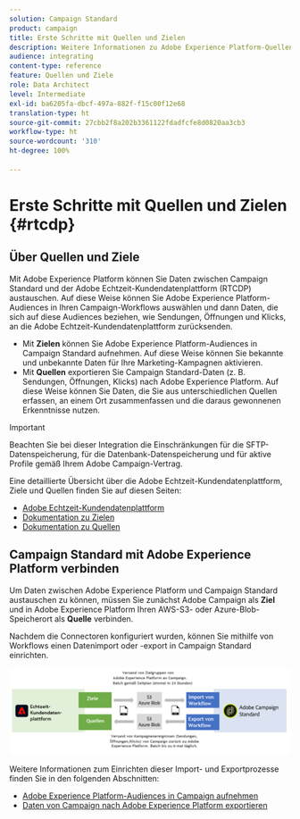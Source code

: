 ```yaml
---
solution: Campaign Standard
product: campaign
title: Erste Schritte mit Quellen und Zielen
description: Weitere Informationen zu Adobe Experience Platform-Quellen und -Zielen.
audience: integrating
content-type: reference
feature: Quellen und Ziele
role: Data Architect
level: Intermediate
exl-id: ba6205fa-dbcf-497a-882f-f15c00f12e68
translation-type: ht
source-git-commit: 27cbb2f8a202b3361122fdadfcfe8d0820aa3cb3
workflow-type: ht
source-wordcount: '310'
ht-degree: 100%

---
```


# Erste Schritte mit Quellen und Zielen {#rtcdp}

## Über Quellen und Ziele

Mit Adobe Experience Platform können Sie Daten zwischen Campaign Standard und der Adobe Echtzeit-Kundendatenplattform (RTCDP) austauschen. Auf diese Weise können Sie Adobe Experience Platform-Audiences in Ihren Campaign-Workflows auswählen und dann Daten, die sich auf diese Audiences beziehen, wie Sendungen, Öffnungen und Klicks, an die Adobe Echtzeit-Kundendatenplattform zurücksenden.

* Mit **Zielen** können Sie Adobe Experience Platform-Audiences in Campaign Standard aufnehmen. Auf diese Weise können Sie bekannte und unbekannte Daten für Ihre Marketing-Kampagnen aktivieren.
* Mit **Quellen** exportieren Sie Campaign Standard-Daten (z. B. Sendungen, Öffnungen, Klicks) nach Adobe Experience Platform. Auf diese Weise können Sie Daten, die Sie aus unterschiedlichen Quellen erfassen, an einem Ort zusammenfassen und die daraus gewonnenen Erkenntnisse nutzen.


>[!IMPORTANT]
>
>Beachten Sie bei dieser Integration die Einschränkungen für die SFTP-Datenspeicherung, für die Datenbank-Datenspeicherung und für aktive Profile gemäß Ihrem Adobe Campaign-Vertrag.

Eine detaillierte Übersicht über die Adobe Echtzeit-Kundendatenplattform, Ziele und Quellen finden Sie auf diesen Seiten:

* [Adobe Echtzeit-Kundendatenplattform](https://experienceleague.adobe.com/docs/experience-platform/rtcdp/overview.html?lang=de)
* [Dokumentation zu Zielen](https://experienceleague.adobe.com/docs/experience-platform/destinations/home.html?lang=de)
* [Dokumentation zu Quellen](https://experienceleague.adobe.com/docs/experience-platform/sources/home.html?lang=de)

## Campaign Standard mit Adobe Experience Platform verbinden

Um Daten zwischen Adobe Experience Platform und Campaign Standard austauschen zu können, müssen Sie zunächst Adobe Campaign als **Ziel** und in Adobe Experience Platform Ihren AWS-S3- oder Azure-Blob-Speicherort als **Quelle** verbinden.

Nachdem die Connectoren konfiguriert wurden, können Sie mithilfe von Workflows einen Datenimport oder -export in Campaign Standard einrichten.

![](assets/rtcdp-schema.png)

Weitere Informationen zum Einrichten dieser Import- und Exportprozesse finden Sie in den folgenden Abschnitten:

* [Adobe Experience Platform-Audiences in Campaign aufnehmen](../../integrating/using/ingest-aep-data.md)
* [Daten von Campaign nach Adobe Experience Platform exportieren](../../integrating/using/export-campaign-data.md)
